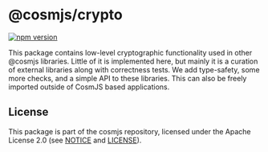 # @cosmjs/crypto

[![npm version](https://img.shields.io/npm/v/@cosmjs/crypto.svg)](https://www.npmjs.com/package/@cosmjs/crypto)

This package contains low-level cryptographic functionality used in other
@cosmjs libraries. Little of it is implemented here, but mainly it is a curation
of external libraries along with correctness tests. We add type-safety, some
more checks, and a simple API to these libraries. This can also be freely
imported outside of CosmJS based applications.

## License

This package is part of the cosmjs repository, licensed under the Apache License
2.0 (see [NOTICE](https://github.com/CosmWasm/cosmjs/blob/master/NOTICE) and
[LICENSE](https://github.com/CosmWasm/cosmjs/blob/master/LICENSE)).
